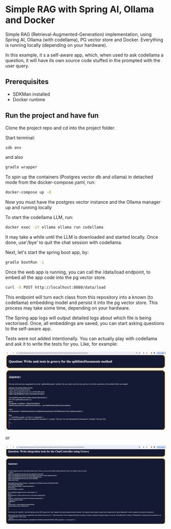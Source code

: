 # Simple RAG with Spring AI, Ollama and Docker

Simple RAG (Retrieval-Augmented-Generation) implementation, using Spring AI, Ollama (with codellama),
PG vector store and Docker. Everything is running locally (depending on your hardware).

In this example, it s a self-aware app, which, when used to ask codellama a question, it will have its own
source code stuffed in the prompted with the user query.

## Prerequisites
* SDKMan installed
* Docker runtime

## Run the project and have fun

Clone the project repo and cd into the project folder.

Start terminal:
```bash
sdk env 
```

and also

```bash
gradle wrapper
```

To spin up the containers (Postgres vector db and ollama) in detached mode from the docker-compose.yaml, run:

```bash
docker-compose up -d
```

Now you must have the postgres vector instance and the Ollama manager up and running locally

To start the codellama LLM, run:
```bash
docker exec -it ollama ollama run codellama
```

It may take a while until the LLM is downloaded and started locally.
Once done, use'/bye' to quit the chat session with codellama.

Next, let's start the spring boot app, by:
```bash
gradle bootRun -i
```

Once the web app is running, you can call the /data/load endpoint, to embed all the app code 
into the pg vector store.

```bash
curl -X POST http://localhost:8080/data/load
```

This endpoint will turn each class from this repository into a known (to codellama) embedding model 
and persist it into the pg vector store. This process may take some time, depending on your hardware.

The Spring app logs will output detailed logs about which file is being vectorised. Once, all embeddings
are saved, you can start asking questions to the self-aware app.

Tests were not added intentionally. You can actually play with codellama and ask it to write the tests
for you. Like, for example:

![plot](./demo/demo_qa_1.png)

or

![plot](./demo/demo_qa_2.png)



